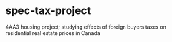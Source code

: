 # spec-tax-project
4AA3 housing project; studying effects of foreign buyers taxes on residential real estate prices in Canada
